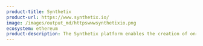 ```yaml
---
product-title: Synthetix
product-url: https://www.synthetix.io/
image: /images/output_md/httpswwwsynthetixio.png
ecosystem: ethereum
product-description: The Synthetix platform enables the creation of on-chain synthetic assets that track the value of assets in the real world.
---
```

